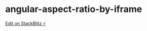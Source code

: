 # angular-aspect-ratio-by-iframe

[Edit on StackBlitz ⚡️](https://stackblitz.com/edit/angular-aspect-ratio-by-iframe)